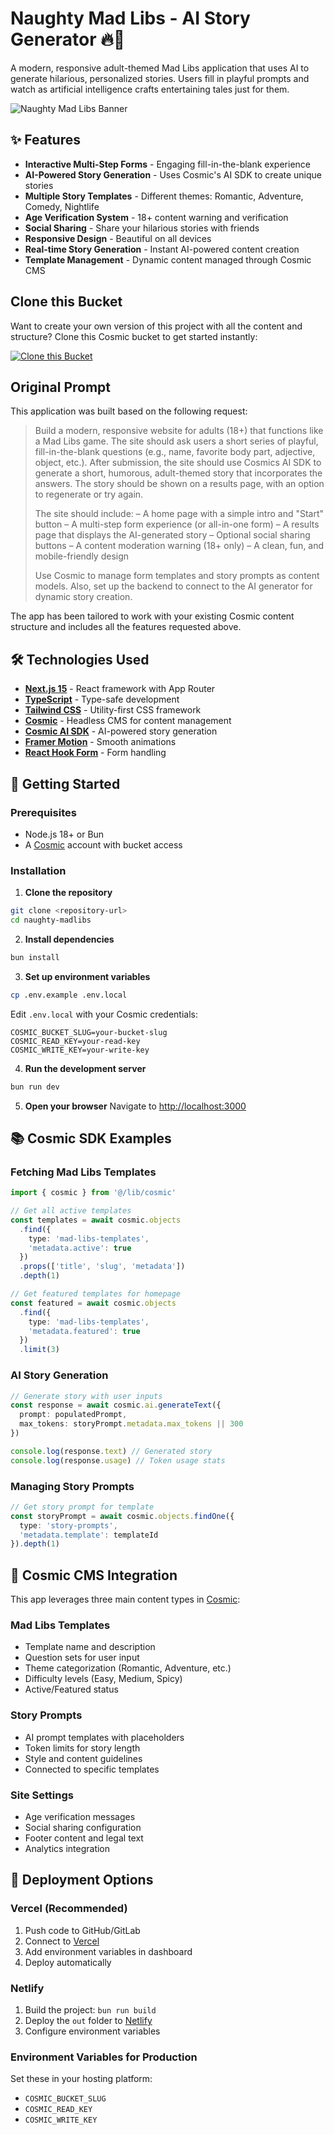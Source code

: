 <!-- README_START -->
# Naughty Mad Libs - AI Story Generator 🔥📝

A modern, responsive adult-themed Mad Libs application that uses AI to generate hilarious, personalized stories. Users fill in playful prompts and watch as artificial intelligence crafts entertaining tales just for them.

![Naughty Mad Libs Banner](https://images.unsplash.com/photo-1518709268805-4e9042af2176?w=1200&h=400&fit=crop&auto=format)

## ✨ Features

- **Interactive Multi-Step Forms** - Engaging fill-in-the-blank experience
- **AI-Powered Story Generation** - Uses Cosmic's AI SDK to create unique stories
- **Multiple Story Templates** - Different themes: Romantic, Adventure, Comedy, Nightlife
- **Age Verification System** - 18+ content warning and verification
- **Social Sharing** - Share your hilarious stories with friends
- **Responsive Design** - Beautiful on all devices
- **Real-time Story Generation** - Instant AI-powered content creation
- **Template Management** - Dynamic content managed through Cosmic CMS

## Clone this Bucket

Want to create your own version of this project with all the content and structure? Clone this Cosmic bucket to get started instantly:

[![Clone this Bucket](https://img.shields.io/badge/Clone%20this%20Bucket-4F46E5?style=for-the-badge&logo=cosmic&logoColor=white)](https://app.cosmic-staging.com/projects/new?clone_bucket=fill-me-in-production)

## Original Prompt

This application was built based on the following request:

> Build a modern, responsive website for adults (18+) that functions like a Mad Libs game. The site should ask users a short series of playful, fill-in-the-blank questions (e.g., name, favorite body part, adjective, object, etc.). After submission, the site should use Cosmics AI SDK to generate a short, humorous, adult-themed story that incorporates the answers. The story should be shown on a results page, with an option to regenerate or try again.
>
> The site should include:
> – A home page with a simple intro and "Start" button
> – A multi-step form experience (or all-in-one form)
> – A results page that displays the AI-generated story
> – Optional social sharing buttons
> – A content moderation warning (18+ only)
> – A clean, fun, and mobile-friendly design
>
> Use Cosmic to manage form templates and story prompts as content models. Also, set up the backend to connect to the AI generator for dynamic story creation.

The app has been tailored to work with your existing Cosmic content structure and includes all the features requested above.

## 🛠️ Technologies Used

- **[Next.js 15](https://nextjs.org/)** - React framework with App Router
- **[TypeScript](https://www.typescriptlang.org/)** - Type-safe development
- **[Tailwind CSS](https://tailwindcss.com/)** - Utility-first CSS framework
- **[Cosmic](https://www.cosmicjs.com)** - Headless CMS for content management
- **[Cosmic AI SDK](https://www.cosmicjs.com/docs)** - AI-powered story generation
- **[Framer Motion](https://www.framer.com/motion/)** - Smooth animations
- **[React Hook Form](https://react-hook-form.com/)** - Form handling

## 🚀 Getting Started

### Prerequisites

- Node.js 18+ or Bun
- A [Cosmic](https://www.cosmicjs.com) account with bucket access

### Installation

1. **Clone the repository**
```bash
git clone <repository-url>
cd naughty-madlibs
```

2. **Install dependencies**
```bash
bun install
```

3. **Set up environment variables**
```bash
cp .env.example .env.local
```

Edit `.env.local` with your Cosmic credentials:
```env
COSMIC_BUCKET_SLUG=your-bucket-slug
COSMIC_READ_KEY=your-read-key
COSMIC_WRITE_KEY=your-write-key
```

4. **Run the development server**
```bash
bun run dev
```

5. **Open your browser**
Navigate to [http://localhost:3000](http://localhost:3000)

## 📚 Cosmic SDK Examples

### Fetching Mad Libs Templates
```typescript
import { cosmic } from '@/lib/cosmic'

// Get all active templates
const templates = await cosmic.objects
  .find({ 
    type: 'mad-libs-templates',
    'metadata.active': true 
  })
  .props(['title', 'slug', 'metadata'])
  .depth(1)

// Get featured templates for homepage
const featured = await cosmic.objects
  .find({ 
    type: 'mad-libs-templates',
    'metadata.featured': true 
  })
  .limit(3)
```

### AI Story Generation
```typescript
// Generate story with user inputs
const response = await cosmic.ai.generateText({
  prompt: populatedPrompt,
  max_tokens: storyPrompt.metadata.max_tokens || 300
})

console.log(response.text) // Generated story
console.log(response.usage) // Token usage stats
```

### Managing Story Prompts
```typescript
// Get story prompt for template
const storyPrompt = await cosmic.objects.findOne({
  type: 'story-prompts',
  'metadata.template': templateId
}).depth(1)
```

## 🎯 Cosmic CMS Integration

This app leverages three main content types in [Cosmic](https://www.cosmicjs.com/docs):

### Mad Libs Templates
- Template name and description
- Question sets for user input
- Theme categorization (Romantic, Adventure, etc.)
- Difficulty levels (Easy, Medium, Spicy)
- Active/Featured status

### Story Prompts
- AI prompt templates with placeholders
- Token limits for story length
- Style and content guidelines
- Connected to specific templates

### Site Settings
- Age verification messages
- Social sharing configuration
- Footer content and legal text
- Analytics integration

## 🚀 Deployment Options

### Vercel (Recommended)
1. Push code to GitHub/GitLab
2. Connect to [Vercel](https://vercel.com)
3. Add environment variables in dashboard
4. Deploy automatically

### Netlify
1. Build the project: `bun run build`
2. Deploy the `out` folder to [Netlify](https://netlify.com)
3. Configure environment variables

### Environment Variables for Production
Set these in your hosting platform:
- `COSMIC_BUCKET_SLUG`
- `COSMIC_READ_KEY` 
- `COSMIC_WRITE_KEY`
<!-- README_END -->